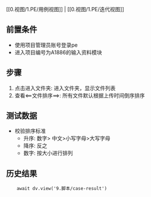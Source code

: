 [[0.视图/1.PE/用例视图]] | [[0.视图/1.PE/迭代视图]]

## 前置条件

- 使用项目管理员账号登录pe
- 进入项目编号为A1886的输入资料模块

## 步骤

1. 点击进入文件夹: 进入文件夹，显示文件列表
2. 查看<==文件排序==>: 所有文件默认根据上传时间倒序排序

## 测试数据

- 校验排序标准
	- 升序: 数字> 中文>小写字母>大写字母
	- 降序: 反之
	- 数字: 按大小进行排列


## 历史结果

```dataviewjs
    await dv.view('9.脚本/case-result')
```
